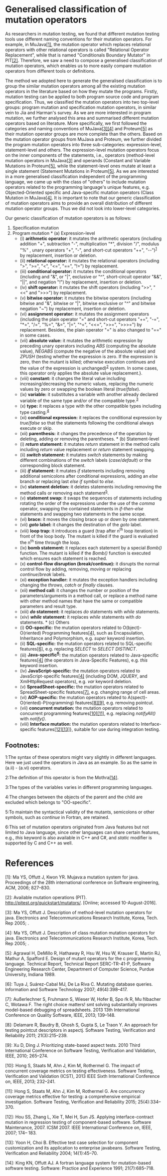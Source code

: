 # Generalised classification of mutation operators
As researchers in mutation testing, we found that different mutation testing tools use different naming conventions for their mutation operators. For example, in MuJava[[1]](#ref1), the mutation operator which replaces relational operators with other relational operators is called "Relational Operator Replacement", while that is named "Conditionals Boundary Mutator" in PIT[[2]](#ref1). Therefore, we saw a need to compose a generalised classification of mutation operators, which enables us to more easily compare mutation operators from different tools or definitions.

The method we adopted here to generate the generalised classification is to group the similar mutation operators among all the existing mutation operators in the literature based on how they mutate the programs. Firstly, mutation testing can be applied to both program source code and program specification. Thus, we classified the mutation operators into two top-level groups: program mutation and specification mutation operators, in similar vein to Jia and Harman's survey.
As we are more interested in program mutation, we further analysed this area and summarised different mutation operators based on literature. More specifically, we first followed the categories and naming conventions of MuJava[[3]](#ref3)[[4]](#ref4) and Proteum[[5]](#ref5) as their mutation operator groups are more complete than the others. Based on the mutation operator groups from MuJava and Proteum, we further divided the program mutation operators into three sub-categories: expression-level, statement-level and others. The expression-level mutation operators focus on the inner components of the statements, i.e., operators (method-level mutation operators in MuJava[[3]](#ref3) and operands (Constant and Variable Mutations in Proteum[[5]](#ref5), while the statement-level ones mutate at least a single statement (Statement Mutations in Proteum[[5]](#ref5). As we are interested in a more generalised classification independent of the programming language, we came up with the class of "others" to include mutation operators related to the programming language's unique features, e.g. Objected-Oriented specific and Java-specific mutation operators (Class Mutation in MuJava[[4]](#ref4). It is important to note that our generic classification of mutation operators aims to provide an overall distribution of different mutation operator groups. Thus we did not look into lower-level categories.

Our generic classification of mutation operators is as follows:

  1. Specification mutation
  2. Program mutation
    * (a) Expression-level
        - (i) **arithmetic operator**:
        it mutates the arithmetic operators (including addition "+", subtraction "-", multiplication "\*", division "/", modulus "%" , unary operators "+", "-", and short-cut operators "++", "--")<sup>[1](#myfootnote1)</sup> by replacement, insertion or deletion.
        - (ii) **relational operator:**
        it mutates the relational operators (including ">", ">=", "<", "<=", "==", "!=") by replacement.
        - (iii) **conditional operator:**
        it mutates the conditional operators (including and "&",  or "|", exclusive or "^", short-circuit operator "&&", "||", and negation "!") by replacement, insertion or deletion.
        - (iv) **shift operator:**
        it mutates the shift operators (including ">>", "<<" and ">>>") by replacement.
        - (v) **bitwise operator:**
        it mutates the bitwise operators (including bitwise and "&", bitwise or "|", bitwise exclusive or "^" and bitwise negation "~") by replacement, insertion or deletion.
        - (vi) **assignment operator:**
        it mutates the assignment operators (including the plain operator "=" and short-cut operators "+=", "-=", "\*=", "/=", "%=", "&=", "|=", "^=", "<<=", ">>=", ">>>=") by replacement. Besides, the plain operator "=" is also changed to "==" in some cases.
        - (vii) **absolute value:**
        it mutates the arithmetic expression by preceding unary operators including _ABS_ (computing the absolute value), _NEGABS_ (compute the negative of the absolute value) and _ZPUSH_ (testing whether the expression is zero. If the expression is zero, then the mutant is killed; otherwise execution continues and the value of the expression is unchanged)<sup>[2](#myfootnote2)</sup> system. In some cases, this operator only applies the absolute value replacement.}.
        - (viii) **constant:**
        it changes the literal value including increasing/decreasing the numeric values, replacing the numeric values by zero or swapping the boolean literal (_true_/_false_).
        - (ix) **variable:**
        it substitutes a variable with another already declared variable of the same type and/or of the compatible type.<sup>[3](#myfootnote3)</sup>
        - (x) **type:**
        it replaces a type with the other compatible types including type casting.<sup>[4](#myfootnote4)</sup>
        - (xi) **conditional expression:**
        it replaces the conditional expression by _true_/_false_ so that the statements following the conditional always execute or skip.
        - (xii) **parenthesis:**
        it changes the precedence of the operation by deleting, adding or removing the parentheses.
    * (b) Statement-level
        - (i) **_return_ statement:**
       it mutates _return_ statement in the method calls including _return_ value replacement or _return_ statement swapping.
       - (ii) **_switch_ statement:**
       it mutates _switch_ statements by making different combinations of the _switch_ labels (_case_/_default_) or the corresponding block statement.
       - (iii) **_if_ statement:**
       it mutates _if_ statements including removing additional semicolons after conditional expressions, adding an _else_ branch or replacing last _else if_ symbol to _else_.
       - (iv) **statement deletion:**
       it deletes statements including removing the method calls or removing each statement<sup>[5](#myfootnote5)</sup>.
       - (v) **statement swap:**
       it swaps the sequences of statements including rotating the order of the expressions under the use of the _comma_ operator, swapping the contained statements in _if-then-else_ statements and swapping two statements in the same scope.
       - (vi) **brace:**
       it moves the closing brace up or down by one statement.
       - (vii) **_goto_ label:**
       it changes the destination of the _goto_ label.
       - (viii) **loop trap:**
       it introduces a guard (trap after n<sup>th</sup> loop iteration) in front of the loop body. The mutant is killed if the guard is evaluated the n<sup>th</sup> time through the loop.
       - (ix) **bomb statement:**
       it replaces each statement by a special _Bomb()_ function. The mutant is killed if the _Bomb()_ function is executed which ensures each statement is reached.
       - (x) **control-flow disruption (break/continue):**
       it disrupts the normal control flow by adding, removing, moving or replacing _continue_/_break_ labels.
       - (xi) **exception handler:**
       it mutates the exception handlers including changing the _throws_, _catch_ or _finally_ clauses.
       - (xii) **method call:**
       it changes the number or position of the parameters/arguments in a method call, or replace a method name with other method names that have the same or compatible parameters and result type.
       - (xiii) **_do_ statement:**
       it replaces _do_ statements with _while_ statements.
       - (xiv) **_while_ statement:**
       it replaces _while_ statements with _do_ statements.
    * (c) Others
       - (i) **OO-specific:**
       the mutation operators related to O(bject)-O(riented) Programming features[[4]](#ref4), such as Encapsulation, Inheritance and Polymorphism, e.g. _super_ keyword insertion.
       - (ii) **SQL-specific:**
       the mutation operators related to SQL-specific features[[6]](#ref6), e.g. replacing _SELECT_ to _SELECT DISTINCT_.
       - (iii) **Java-specific<sup>[6](#myfootnote6)</sup>:**
       the mutation operators related to Java-specific features[[4]](#ref4) (the operators in Java-Specific Features), e.g. _this_ keyword insertion.
       - (iv) **JavaScript-specific:**
       the mutation operators related to JavaScript-specific features[[4]](#ref4) (including DOM, JQUERY, and XmlHttpRequest operators), e.g. _var_ keyword deletion.
       - (v) **SpreadSheet-specific:**
       the mutation operators related to SpreadSheet-specific features[[7]](#ref7), e.g. changing range of cell areas.
       - (vi) **AOP-specific:**
       the mutation operators related to A(spect)-O(riented)-P(rogramming) features[[8]](#ref8)[[9]](#ref9), e.g. removing pointcut.
       - (vii) **concurrent mutation:**
       the mutation operators related to concurrent programming features[[10]](#ref10)[[11]](#ref11), e.g. replacing _notifyAll()_ with _notify()_.
       - (viii) **Interface mutation:**
       the mutation operators related to Interface-specific features[[12]](#ref12)[[13]](#ref13)}, suitable for use during integration testing.

## Footnotes:

<a name="myfootnote1">1</a>:The syntax of these operators might vary slightly in different languages. Here we just used the operators in Java as an example. So as the same in (a.ii) - (a.vi) operators.

<a name="myfootnote2">2</a>:The definition of this operator is from the Mothra[[14]](#ref14).

<a name="myfootnote3">3</a>:The types of the variables varies in different programming languages.

<a name="myfootnote4">4</a>:The changes between the objects of the parent and the child are excluded which belongs to "OO-specific".

<a name="myfootnote5">5</a>:To maintain the syntactical validity of the mutants, semicolons or other symbols, such as _continue_ in Fortran, are retained.

<a name="myfootnote6">6</a>:This set of mutation operators originated from Java features but not limited to Java language, since other languages can share certain features, e.g., _this_ keyword is also available in C++ and C#, and _static_ modifier is supported by C and C++ as well.

# References
<a name="ref1">[1]</a>: Ma YS, Offutt J, Kwon YR. Mujava:a mutation system for java. Proceedings of the 28th international conference on Software engineering, ACM, 2006; 827–830.

<a name="ref2">[2]</a>: Available mutation operations (PIT). http://pitest.org/quickstart/mutators/. [Online; accessed 10-August-2016].

<a name="ref3">[3]</a>: Ma YS, Offutt J. Description of method-level mutation operators for java. Electronics and Telecommunications
Research Institute, Korea, Tech. Rep 2005; .

<a name="ref4">[4]</a>: Ma YS, Offutt J. Description of class mutation mutation operators for java. Electronics and Telecommunications
Research Institute, Korea, Tech. Rep 2005; .

<a name="ref5">[5]</a>: Agrawal H, DeMillo R, Hathaway R, Hsu W, Hsu W, Krauser E, Martin RJ, Mathur A, Spafford E. Design of
mutant operators for the c programming language. Technical Report, Technical Report SERC-TR-41-P, Software
Engineering Research Center, Department of Computer Science, Purdue University, Indiana 1989.

<a name="ref6">[6]</a>: Tuya J, Su&#225;rez-Cabal MJ, De La Riva C. Mutating database queries. Information and Software Technology 2007; 49(4):398–417.

<a name="ref7">[7]</a>: Außerlechner S, Fruhmann S, Wieser W, Hofer B, Spo ̈rk R, Mu ̈hlbacher C, Wotawa F. The right choice matters! smt solving substantially improves model-based debugging of spreadsheets. 2013 13th International Conference
on Quality Software, IEEE, 2013; 139–148.

<a name="ref8">[8]</a>: Delamare R, Baudry B, Ghosh S, Gupta S, Le Traon Y. An approach for testing pointcut descriptors in aspectj. Software Testing, Verification and Reliability 2011; 21(3):215–239.

<a name="ref9">[9]</a>: Xu D, Ding J. Prioritizing state-based aspect tests. 2010 Third International Conference on Software Testing, Verification and Validation, IEEE, 2010; 265–274.

<a name="ref10">[10]</a>: Hong S, Staats M, Ahn J, Kim M, Rothermel G. The impact of concurrent coverage metrics on testing effectiveness. Software Testing, Verification and Validation (ICST), 2013 IEEE Sixth International Conference on, IEEE, 2013; 232–241.

<a name="ref11">[11]</a>: Hong S, Staats M, Ahn J, Kim M, Rothermel G. Are concurrency coverage metrics effective for testing: a comprehensive empirical investigation. Software Testing, Verification and Reliability 2015; 25(4):334–370.

<a name="ref12">[12]</a>: Hou SS, Zhang L, Xie T, Mei H, Sun JS. Applying interface-contract mutation in regression testing of component-based software. Software Maintenance, 2007. ICSM 2007. IEEE International Conference on, IEEE, 2007; 174– 183.

<a name="ref13">[13]</a>: Yoon H, Choi B. Effective test case selection for component customization and its application to enterprise javabeans. Software Testing, Verification and Reliability 2004; 14(1):45–70.

<a name="ref14">[14]</a>: King KN, Offutt AJ. A fortran language system for mutation-based software testing. Software: Practice and Experience 1991; 21(7):685–718.
